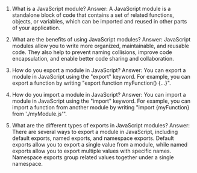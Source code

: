 1. What is a JavaScript module?
Answer: A JavaScript module is a standalone block of code that contains a set of related functions, objects, or variables, which can be imported and reused in other parts of your application.

2. What are the benefits of using JavaScript modules?
Answer: JavaScript modules allow you to write more organized, maintainable, and reusable code. They also help to prevent naming collisions, improve code encapsulation, and enable better code sharing and collaboration.

3. How do you export a module in JavaScript?
Answer: You can export a module in JavaScript using the "export" keyword. For example, you can export a function by writing "export function myFunction() {...}".

4. How do you import a module in JavaScript?
Answer: You can import a module in JavaScript using the "import" keyword. For example, you can import a function from another module by writing "import {myFunction} from './myModule.js'".

5. What are the different types of exports in JavaScript modules?
Answer: There are several ways to export a module in JavaScript, including default exports, named exports, and namespace exports. Default exports allow you to export a single value from a module, while named exports allow you to export multiple values with specific names. Namespace exports group related values together under a single namespace.